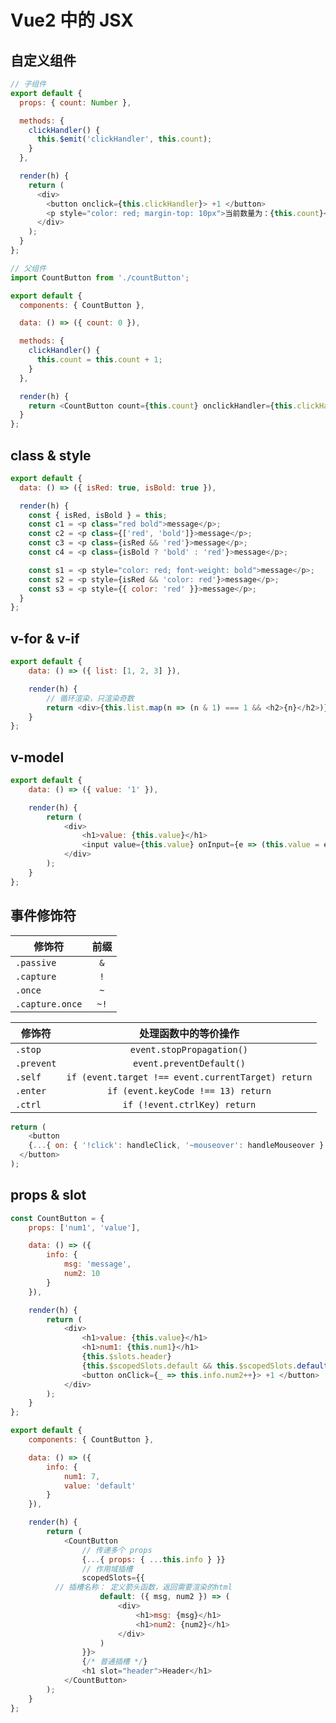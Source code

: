 # Vue2 中的 JSX

## 自定义组件

```JavaScript
// 子组件
export default {
  props: { count: Number },

  methods: {
    clickHandler() {
      this.$emit('clickHandler', this.count);
    }
  },

  render(h) {
    return (
      <div>
        <button onclick={this.clickHandler}> +1 </button>
        <p style="color: red; margin-top: 10px">当前数量为：{this.count}</p>
      </div>
    );
  }
};
```

```JavaScript
// 父组件
import CountButton from './countButton';

export default {
  components: { CountButton },

  data: () => ({ count: 0 }),

  methods: {
    clickHandler() {
      this.count = this.count + 1;
    }
  },

  render(h) {
    return <CountButton count={this.count} onclickHandler={this.clickHandler} />;
  }
};
```

## class & style

```JavaScript
export default {
  data: () => ({ isRed: true, isBold: true }),

  render(h) {
    const { isRed, isBold } = this;
    const c1 = <p class="red bold">message</p>;
    const c2 = <p class={['red', 'bold']}>message</p>;
    const c3 = <p class={isRed && 'red'}>message</p>;
    const c4 = <p class={isBold ? 'bold' : 'red'}>message</p>;

    const s1 = <p style="color: red; font-weight: bold">message</p>;
    const s2 = <p style={isRed && 'color: red'}>message</p>;
    const s3 = <p style={{ color: 'red' }}>message</p>;
  }
};
```

## v-for & v-if

```JavaScript
export default {
	data: () => ({ list: [1, 2, 3] }),

	render(h) {
		// 循环渲染，只渲染奇数
		return <div>{this.list.map(n => (n & 1) === 1 && <h2>{n}</h2>)}</div>;
	}
};
```

## v-model

```JavaScript
export default {
	data: () => ({ value: '1' }),

	render(h) {
		return (
			<div>
				<h1>value: {this.value}</h1>
				<input value={this.value} onInput={e => (this.value = e.target.value)} />
			</div>
		);
	}
};
```

## 事件修饰符

| 修饰符          | 前缀 |
| --------------- | :--: |
| `.passive`      | `&`  |
| `.capture`      | `!`  |
| `.once`         | `~`  |
| `.capture.once` | `~!` |

| 修饰符     |                处理函数中的等价操作                |
| ---------- | :------------------------------------------------: |
| `.stop`    |             `event.stopPropagation()`              |
| `.prevent` |              `event.preventDefault()`              |
| `.self`    | `if (event.target !== event.currentTarget) return` |
| `.enter`   |         `if (event.keyCode !== 13) return`         |
| `.ctrl`    |            `if (!event.ctrlKey) return`            |

```JavaScript
return (
	<button
    {...{ on: { '!click': handleClick, '~mouseover': handleMouseover } }}>
  </button>
);
```

## props & slot

```JavaScript
const CountButton = {
	props: ['num1', 'value'],

	data: () => ({
		info: {
			msg: 'message',
			num2: 10
		}
	}),

	render(h) {
		return (
			<div>
				<h1>value: {this.value}</h1>
				<h1>num1: {this.num1}</h1>
				{this.$slots.header}
				{this.$scopedSlots.default && this.$scopedSlots.default(this.info)}
				<button onClick={_ => this.info.num2++}> +1 </button>
			</div>
		);
	}
};

export default {
	components: { CountButton },

	data: () => ({
		info: {
			num1: 7,
			value: 'default'
		}
	}),

	render(h) {
		return (
			<CountButton
				// 传递多个 props
				{...{ props: { ...this.info } }}
				// 作用域插槽
				scopedSlots={{
          // 插槽名称： 定义箭头函数，返回需要渲染的html
					default: ({ msg, num2 }) => (
						<div>
							<h1>msg: {msg}</h1>
							<h1>num2: {num2}</h1>
						</div>
					)
				}}>
				{/* 普通插槽 */}
				<h1 slot="header">Header</h1>
			</CountButton>
		);
	}
};
```
